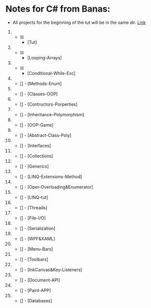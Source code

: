 # Notes for C# from Banas:
- All projects for the beginning of the tut will be in the same dir. 
[Link](https://www.youtube.com/playlist?list=PLGLfVvz_LVvRX6xK1oi0reKci6ignjdSa)
1. - [x] - [Tut]      
2. - [x] - [Looping-Arrays]       
3. - [x] - [Conditional-While-Exc]       
4. - [] - [Methods-Enum]       
5. - [] - [Classes-OOP]       
6. - [] - [Contructors-Porperties]       
7. - [] - [Inheritance-Polymorphism]       
8. - [] - [OOP-Game]       
9. - [] - [Abstract-Class-Poly]       
10. - [] - [Interfaces]       
11. - [] - [Collections]       
12. - [] - [Generics]       
13. - [] - [LINQ-Extensions-Method]       
14. - [] - [Oper-Overloading&Enumerator]       
15. - [] - [LINQ-tut]       
16. - [] - [Threads]       
17. - [] - [File-I/O]       
18. - [] - [Serialization]       
19. - [] - [WPF&XAML]       
20. - [] - [Menu-Bars]       
21. - [] - [Toolbars]       
22. - [] - [InkCanvas&Key-Listeners]       
23. - [] - [Document-API]       
24. - [] - [Paint-APP]       
25. - [] - [Databases]       